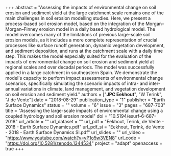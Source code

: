 +++
abstract = "Assessing the impacts of environmental change on soil erosion and sediment yield at the large catchment scale remains one of the main challenges in soil erosion modelling studies. Here, we present a process-based soil erosion model, based on the integration of the Morgan–Morgan–Finney erosion model in a daily based hydrological model. The model overcomes many of the limitations of previous large-scale soil erosion models, as it includes a more complete representation of crucial processes like surface runoff generation, dynamic vegetation development, and sediment deposition, and runs at the catchment scale with a daily time step. This makes the model especially suited for the evaluation of the impacts of environmental change on soil erosion and sediment yield at regional scales and over decadal periods. The model was successfully applied in a large catchment in southeastern Spain. We demonstrate the model's capacity to perform impact assessments of environmental change scenarios, specifically simulating the scenario impacts of intra- and inter-annual variations in climate, land management, and vegetation development on soil erosion and sediment yield."
authors = ["**JPC Eekhout**", "W Terink", "J de Vente"]
date = "2018-08-29"
publication_type = "1"
publisher = "Earth Surface Dynamics"
status = ""
volume = "6"
issue = "3"
pages = "687-703"
title = "Assessing the large-scale impacts of environmental change using a coupled hydrology and soil erosion model"
doi = "10.5194/esurf-6-687-2018"
url_article = ""
url_dataset = ""
url_pdf = "Eekhout, Terink, de Vente - 2018 - Earth Surface Dynamics.pdf"
url_pdf_si = "Eekhout, Terink, de Vente - 2018 - Earth Surface Dynamics SI.pdf"
url_slides = ""
url_video = "https://www.youtube.com/watch?v=yP1o5w3VEN8"
url_code = "https://doi.org/10.5281/zenodo.1344534"
project = "adapt"
openaccess = true
+++